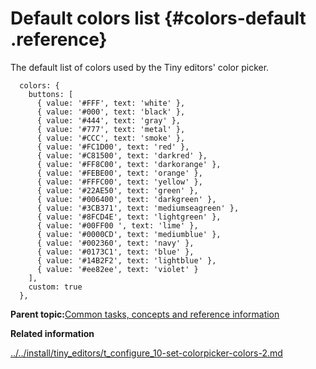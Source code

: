 # Default colors list {#colors-default .reference}

The default list of colors used by the Tiny editors' color picker.

```
  colors: {
    buttons: [
      { value: '#FFF', text: 'white' },
      { value: '#000', text: 'black' },
      { value: '#444', text: 'gray' },
      { value: '#777', text: 'metal' },
      { value: '#CCC', text: 'smoke' },
      { value: '#FC1D00', text: 'red' },
      { value: '#C81500', text: 'darkred' },
      { value: '#FF8C00', text: 'darkorange' },
      { value: '#FEBE00', text: 'orange' },
      { value: '#FFFC00', text: 'yellow' },
      { value: '#22AE50', text: 'green' },
      { value: '#006400', text: 'darkgreen' },
      { value: '#3CB371', text: 'mediumseagreen' },
      { value: '#8FCD4E', text: 'lightgreen' },
      { value: '#00FF00 ', text: 'lime' },
      { value: '#0000CD', text: 'mediumblue' },
      { value: '#002360', text: 'navy' },
      { value: '#0173C1', text: 'blue' },
      { value: '#14B2F2', text: 'lightblue' },
      { value: '#ee82ee', text: 'violet' }
    ],
    custom: true
  },
```

**Parent topic:**[Common tasks, concepts and reference information](../../install/tiny_editors/r_appendix.md)

**Related information**  


[../../install/tiny\_editors/t\_configure\_10-set-colorpicker-colors-2.md](../../install/tiny_editors/t_configure_10-set-colorpicker-colors-2.md)

